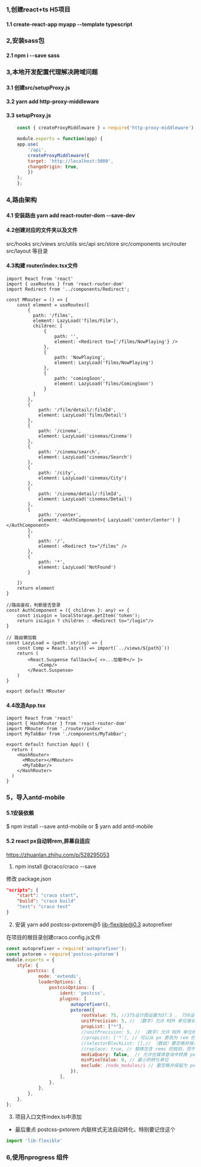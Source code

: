 ### 1,创建react+ts H5项目

#### 1.1  create-react-app myapp --template typescript

### 2,安装sass包

#### 2.1 npm i --save sass

### 3,本地开发配置代理解决跨域问题

#### 3.1  创建src/setupProxy.js

#### 3.2  yarn add http-proxy-middleware

#### 3.3  setupProxy.js
```js
    const { createProxyMiddleware } = require('http-proxy-middleware');

    module.exports = function(app) {
    app.use(
        '/api',
        createProxyMiddleware({
        target: 'http://localhost:5000',
        changeOrigin: true,
        })
    );
    };
```


### 4,路由架构

#### 4.1 安装路由 yarn add react-router-dom --save-dev

#### 4.2创建对应的文件夹以及文件
src/hooks src/views src/utils src/api src/store src/components
src/router src/layout 等目录

#### 4.3构建 router/index.tsx文件
```tsx
import React from 'react'
import { useRoutes } from 'react-router-dom'
import Redirect from '../components/Redirect';

const MRouter = () => {
    const element = useRoutes([
        {
          path: '/films',
          element: LazyLoad('films/Film'),
          children: [
              {
                  path: '',
                  element: <Redirect to={'/films/NowPlaying'} />
              },
              {
                  path: 'NowPlaying',
                  element: LazyLoad('films/NowPlaying')
              },
              {
                  path: 'comingSoon',
                  element: LazyLoad('films/ComingSoon')
              }
          ]  
        },
        {
            path: '/film/detail/:filmId',
            element: LazyLoad('films/Detail')
        },
        {
            path: '/cinema',
            element: LazyLoad('cinemas/Cinema')
        },
        {
            path: '/cinema/search',
            element: LazyLoad('cinemas/Search')
        },
        {
            path: '/city',
            element: LazyLoad('cinemas/City')
        },
        {
            path: '/cinema/detail/:filmId',
            element: LazyLoad('cinemas/Detail')
        },
        {
            path: '/center',
            element: <AuthComponent>{ LazyLoad('center/Center') }</AuthComponent>
        },
        {
            path: '/',
            element: <Redirect to="/films" />
        },
        {
            path: '*',
            element: LazyLoad('NotFound')
        }

    ])
    return element
}

//路由鉴权，判断是否登录
const AuthComponent = ({ children }: any) => {
    const isLogin = localStorage.getItem('token');
    return isLogin ? children : <Redirect to="/login"/>
}

// 路由懒加载
const LazyLoad = (path: string) => {
    const Comp = React.lazy(() => import(`../views/${path}`))
    return (
        <React.Suspense fallback={ <>...加载中</> }>
            <Comp/>
        </React.Suspense>
    )
}

export default MRouter
```

#### 4.4改造App.tsx
```tsx
import React from 'react'
import { HashRouter } from 'react-router-dom'
import MRouter from './router/index'
import MyTabBar from './components/MyTabBar';

export default function App() {
  return (
    <HashRouter>
      <MRouter></MRouter>
      <MyTabBar/>
    </HashRouter>
  )
}
```




### 5，导入antd-mobile

#### 5.1安装依赖 
$ npm install --save antd-mobile
 or
$ yarn add antd-mobile



#### 5.2 react px自动转rem,屏幕自适应

https://zhuanlan.zhihu.com/p/528295053

1. npm install @craco/craco --save

修改 package.json
```json
"scripts": {
    "start": "craco start",
    "build": "craco build"
    "test": "craco test"
}
```
2. 安装 yarn add postcss-pxtorem@5 lib-flexible@0.3 autoprefixer

在项目的根目录创建craco.config.js文件
```js
const autoprefixer = require('autoprefixer');
const pxtorem = require('postcss-pxtorem')
module.exports = {
    style: {
        postcss: {
            mode: 'extends',
            loaderOptions: {
                postcssOptions: {
                    ident: 'postcss',
                    plugins: [
                        autoprefixer(),
                        pxtorem({
                            rootValue: 75, //375设计图设置为37.5 ， 750设计图设置为75
                            unitPrecision: 5, // （数字）允许 REM 单位增长到的十进制数字
                            propList: ["*"],
                            //unitPrecision: 5, // （数字）允许 REM 单位增长到的十进制数字
                            //propList: ['*'], // 可以从 px 更改为 rem 的属性 使用通配符*启用所有属性
                            //selectorBlackList: [],// （数组）要忽略并保留为 px 的选择器。
                            //replace: true, // 替换包含 rems 的规则，而不是添加回退。
                            mediaQuery: false,  // 允许在媒体查询中转换 px
                            minPixelValue: 0, // 最小的转化单位
                            exclude: /node_modules/i // 要忽略并保留为 px 的文件路径
                        }),
                    ],
                },
            },
        },
    },
};
```

3. 项目入口文件index.ts中添加

* 最后重点 postcss-pxtorem 内联样式无法自动转化，特别要记住这个
```ts
import 'lib-flexible'
```

### 6,使用nprogress 组件

